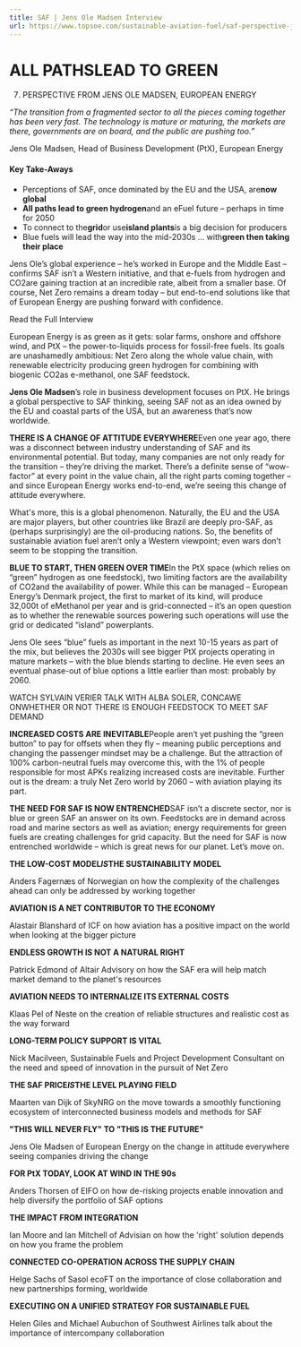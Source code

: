 ```yaml
---
title: SAF | Jens Ole Madsen Interview
url: https://www.topsoe.com/sustainable-aviation-fuel/saf-perspective-jens-ole-madsen#download-popup-u4m-interview-header
---
```


# ALL PATHSLEAD TO GREEN

07. PERSPECTIVE FROM JENS OLE MADSEN, EUROPEAN ENERGY

*“The transition from a fragmented sector to all the pieces coming together has been very fast. The technology is mature or maturing, the markets are there, governments are on board, and the public are pushing too.”*

Jens Ole Madsen, Head of Business Development (PtX), European Energy

#### Key Take-Aways

- Perceptions of SAF, once dominated by the EU and the USA, are**now global**
- **All paths lead to green hydrogen**and an eFuel future – perhaps in time for 2050
- To connect to the**grid**or use**island plants**is a big decision for producers
- Blue fuels will lead the way into the mid-2030s … with**green then taking their place**

Jens Ole’s global experience – he’s worked in Europe and the Middle East – confirms SAF isn’t a Western initiative, and that e-fuels from hydrogen and CO2are gaining traction at an incredible rate, albeit from a smaller base. Of course, Net Zero remains a dream today – but end-to-end solutions like that of European Energy are pushing forward with confidence.

Read the Full Interview

European Energy is as green as it gets: solar farms, onshore and offshore wind, and PtX – the power-to-liquids process for fossil-free fuels. Its goals are unashamedly ambitious: Net Zero along the whole value chain, with renewable electricity producing green hydrogen for combining with biogenic CO2as e-methanol, one SAF feedstock.

**Jens Ole Madsen**’s role in business development focuses on PtX. He brings a global perspective to SAF thinking, seeing SAF not as an idea owned by the EU and coastal parts of the USA, but an awareness that’s now worldwide.

**THERE IS A CHANGE OF ATTITUDE EVERYWHERE**Even one year ago, there was a disconnect between industry understanding of SAF and its environmental potential. But today, many companies are not only ready for the transition – they’re driving the market. There’s a definite sense of “wow-factor” at every point in the value chain, all the right parts coming together – and since European Energy works end-to-end, we’re seeing this change of attitude everywhere.

What's more, this is a global phenomenon. Naturally, the EU and the USA are major players, but other countries like Brazil are deeply pro-SAF, as (perhaps surprisingly) are the oil-producing nations. So, the benefits of sustainable aviation fuel aren’t only a Western viewpoint; even wars don’t seem to be stopping the transition.

**BLUE TO START, THEN GREEN OVER TIME**In the PtX space (which relies on “green” hydrogen as one feedstock), two limiting factors are the availability of CO2and the availability of power. While this can be managed – European Energy’s Denmark project, the first to market of its kind, will produce 32,000t of eMethanol per year and is grid-connected – it’s an open question as to whether the renewable sources powering such operations will use the grid or dedicated “island” powerplants.

Jens Ole sees “blue” fuels as important in the next 10-15 years as part of the mix, but believes the 2030s will see bigger PtX projects operating in mature markets – with the blue blends starting to decline. He even sees an eventual phase-out of blue options a little earlier than most: probably by 2060.

WATCH SYLVAIN VERIER TALK WITH ALBA SOLER, CONCAWE ONWHETHER OR NOT THERE IS ENOUGH FEEDSTOCK TO MEET SAF DEMAND

**INCREASED COSTS ARE INEVITABLE**People aren’t yet pushing the “green button” to pay for offsets when they fly – meaning public perceptions and changing the passenger mindset may be a challenge. But the attraction of 100% carbon-neutral fuels may overcome this, with the 1% of people responsible for most APKs realizing increased costs are inevitable. Further out is the dream: a truly Net Zero world by 2060 – with aviation playing its part.

**THE NEED FOR SAF IS NOW ENTRENCHED**SAF isn’t a discrete sector, nor is blue or green SAF an answer on its own. Feedstocks are in demand across road and marine sectors as well as aviation; energy requirements for green fuels are creating challenges for grid capacity. But the need for SAF is now entrenched worldwide – which is great news for our planet. Let’s move on.

**THE LOW-COST MODEL*IS*THE SUSTAINABILITY MODEL**

Anders Fagernæs of Norwegian on how the complexity of the challenges ahead can only be addressed by working together

**AVIATION IS A NET CONTRIBUTOR TO THE ECONOMY**

Alastair Blanshard of ICF on how aviation has a positive impact on the world when looking at the bigger picture

**ENDLESS GROWTH IS NOT A NATURAL RIGHT**

Patrick Edmond of Altair Advisory on how the SAF era will help match market demand to the planet's resources

**AVIATION NEEDS TO INTERNALIZE ITS EXTERNAL COSTS**

Klaas Pel of Neste on the creation of reliable structures and realistic cost as the way forward

**LONG-TERM POLICY SUPPORT IS VITAL**

Nick Macilveen, Sustainable Fuels and Project Development Consultant on the need and speed of innovation in the pursuit of Net Zero

**THE SAF PRICE*IS*THE LEVEL PLAYING FIELD**

Maarten van Dijk of SkyNRG on the move towards a smoothly functioning ecosystem of interconnected business models and methods for SAF

**"THIS WILL NEVER FLY" TO "THIS IS THE FUTURE"**

Jens Ole Madsen of European Energy on the change in attitude everywhere seeing companies driving the change

**FOR PtX TODAY, LOOK AT WIND IN THE 90s**

Anders Thorsen of EIFO on how de-risking projects enable innovation and help diversify the portfolio of SAF options

**THE IMPACT FROM INTEGRATION**

Ian Moore and Ian Mitchell of Advisian on how the 'right' solution depends on how you frame the problem

**CONNECTED CO-OPERATION ACROSS THE SUPPLY CHAIN**

Helge Sachs of Sasol ecoFT on the importance of close collaboration and new partnerships forming, worldwide

**EXECUTING ON A UNIFIED STRATEGY FOR SUSTAINABLE FUEL**

Helen Giles and Michael Aubuchon of Southwest Airlines talk about the importance of intercompany collaboration